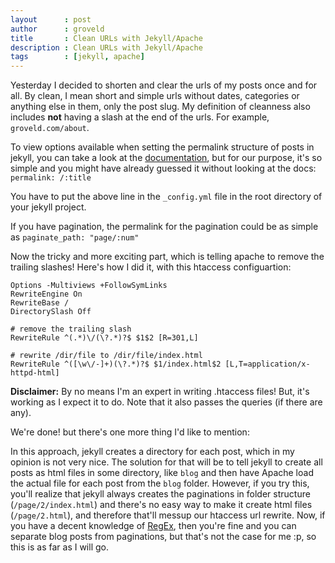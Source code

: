 ```yaml
---
layout      : post
author      : groveld
title       : Clean URLs with Jekyll/Apache
description : Clean URLs with Jekyll/Apache
tags        : [jekyll, apache]
---
```


Yesterday I decided to shorten and clear the urls of my posts once and for all. By clean, I mean short and simple urls without dates, categories or anything else in them, only the post slug. My definition of cleanness also includes **not** having a slash at the end of the urls. For example, `groveld.com/about`.

To view options available when setting the permalink structure of posts in jekyll, you can take a look at the [documentation](https://jekyllrb.com/docs/permalinks/), but for our purpose, it's so simple and you might have already guessed it without looking at the docs: `permalink: /:title`

You have to put the above line in the `_config.yml` file in the root directory of your jekyll project.

If you have pagination, the permalink for the pagination could be as simple as `paginate_path: "page/:num"`

Now the tricky and more exciting part, which is telling apache to remove the trailing slashes! Here's how I did it, with this htaccess configuartion:

```
Options -Multiviews +FollowSymLinks
RewriteEngine On
RewriteBase /
DirectorySlash Off

# remove the trailing slash
RewriteRule ^(.*)\/(\?.*)?$ $1$2 [R=301,L]

# rewrite /dir/file to /dir/file/index.html
RewriteRule ^([\w\/-]+)(\?.*)?$ $1/index.html$2 [L,T=application/x-httpd-html]
```

<div class="alert alert-warning" role="alert"><strong>Disclaimer:</strong> By no means I'm an expert in writing .htaccess files! But, it's working as I expect it to do. Note that it also passes the queries (if there are any).</div>

We're done! but there's one more thing I'd like to mention:

In this approach, jekyll creates a directory for each post, which in my opinion is not very nice. The solution for that will be to tell jekyll to create all posts as html files in some directory, like `blog` and then have Apache load the actual file for each post from the `blog` folder. However, if you try this, you'll realize that jekyll always creates the paginations in folder structure (`/page/2/index.html`) and there's no easy way to make it create html files (`/page/2.html`), and therefore that'll messup our htaccess url rewrite. Now, if you have a decent knowledge of [RegEx](https://en.wikipedia.org/wiki/Regular_expression), then you're fine and you can separate blog posts from paginations, but that's not the case for me :p, so this is as far as I will go.
